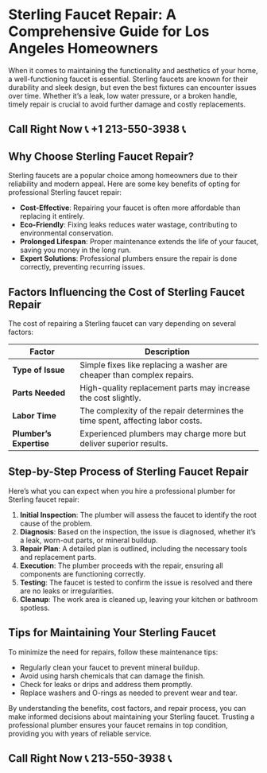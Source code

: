 # Sterling Faucet Repair: A Comprehensive Guide for Los Angeles Homeowners  

When it comes to maintaining the functionality and aesthetics of your home, a well-functioning faucet is essential. Sterling faucets are known for their durability and sleek design, but even the best fixtures can encounter issues over time. Whether it’s a leak, low water pressure, or a broken handle, timely repair is crucial to avoid further damage and costly replacements.  

## Call Right Now 📞 +1 213-550-3938 📞

## Why Choose Sterling Faucet Repair?  

Sterling faucets are a popular choice among homeowners due to their reliability and modern appeal. Here are some key benefits of opting for professional Sterling faucet repair:  

- **Cost-Effective**: Repairing your faucet is often more affordable than replacing it entirely.  
- **Eco-Friendly**: Fixing leaks reduces water wastage, contributing to environmental conservation.  
- **Prolonged Lifespan**: Proper maintenance extends the life of your faucet, saving you money in the long run.  
- **Expert Solutions**: Professional plumbers ensure the repair is done correctly, preventing recurring issues.  

## Factors Influencing the Cost of Sterling Faucet Repair  

The cost of repairing a Sterling faucet can vary depending on several factors:  

| **Factor**               | **Description**                                                                 |  
|--------------------------|---------------------------------------------------------------------------------|  
| **Type of Issue**        | Simple fixes like replacing a washer are cheaper than complex repairs.          |  
| **Parts Needed**         | High-quality replacement parts may increase the cost slightly.                |  
| **Labor Time**           | The complexity of the repair determines the time spent, affecting labor costs. |  
| **Plumber’s Expertise**  | Experienced plumbers may charge more but deliver superior results.            |  

## Step-by-Step Process of Sterling Faucet Repair  

Here’s what you can expect when you hire a professional plumber for Sterling faucet repair:  

1. **Initial Inspection**: The plumber will assess the faucet to identify the root cause of the problem.  
2. **Diagnosis**: Based on the inspection, the issue is diagnosed, whether it’s a leak, worn-out parts, or mineral buildup.  
3. **Repair Plan**: A detailed plan is outlined, including the necessary tools and replacement parts.  
4. **Execution**: The plumber proceeds with the repair, ensuring all components are functioning correctly.  
5. **Testing**: The faucet is tested to confirm the issue is resolved and there are no leaks or irregularities.  
6. **Cleanup**: The work area is cleaned up, leaving your kitchen or bathroom spotless.  

## Tips for Maintaining Your Sterling Faucet  

To minimize the need for repairs, follow these maintenance tips:  

- Regularly clean your faucet to prevent mineral buildup.  
- Avoid using harsh chemicals that can damage the finish.  
- Check for leaks or drips and address them promptly.  
- Replace washers and O-rings as needed to prevent wear and tear.  

By understanding the benefits, cost factors, and repair process, you can make informed decisions about maintaining your Sterling faucet. Trusting a professional plumber ensures your faucet remains in top condition, providing you with years of reliable service.
## Call Right Now 📞 213-550-3938 📞